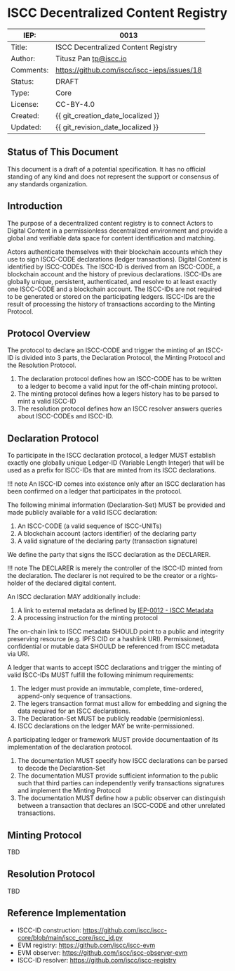 # ISCC Decentralized Content Registry

| IEP:      | 0013                                        |
|-----------|---------------------------------------------|
| Title:    | ISCC Decentralized Content Registry         |
| Author:   | Titusz Pan <tp@iscc.io>             |
| Comments: | https://github.com/iscc/iscc-ieps/issues/18 |
| Status:   | DRAFT                                       |
| Type:     | Core                                        |
| License:  | CC-BY-4.0                                   |
| Created:  | {{ git_creation_date_localized }}           |
| Updated:  | {{ git_revision_date_localized }}           |

## Status of This Document

This document is a draft of a potential specification. It has no official standing of any kind and
does not represent the support or consensus of any standards organization.

## Introduction

The purpose of a decentralized content registry is to connect Actors to Digital Content in a
permissionless decentralized environment and provide a global and verifiable data space for content
identification and matching.

Actors authenticate themselves with their blockchain accounts which they use to sign ISCC-CODE
declarations (ledger transactions). Digital Content is identified by ISCC-CODEs. The ISCC-ID is 
derived from an ISCC-CODE, a blockchain account and the history of previous declarations. ISCC-IDs 
are  globally unique, persistent, authenticated, and resolve to at least exactly one ISCC-CODE and 
a blockchain account. The ISCC-IDs are not required to be generated or stored on the participating 
ledgers. ISCC-IDs are the result of processing the history of transactions according to the Minting 
Protocol.

## Protocol Overview

The protocol to declare an ISCC-CODE and trigger the minting of an ISCC-ID is divided into 3 parts,
the Declaration Protocol, the Minting Protocol and the Resolution Protocol. 

1. The declaration protocol defines how an ISCC-CODE has to be written to a ledger to become a valid input for the off-chain minting protocol. 
2. The minting protocol defines how a legers history has to be parsed to mint a valid ISCC-ID
3. The resolution protocol defines how an ISCC resolver answers queries about ISCC-CODEs and ISCC-ID.

## Declaration Protocol

To participate in the ISCC declaration protocol, a ledger MUST establish exactly one globally
unique Ledger-ID (Variable Length Integer) that will be used as a prefix for ISCC-IDs that are
minted from its ISCC declarations. 

!!! note
    An ISCC-ID comes into existence only after an ISCC declaration has been confirmed on a ledger that participates in the protocol. 

The following minimal information (Declaration-Set) MUST be provided and made publicly available
for a valid ISCC declaration:

1. An ISCC-CODE (a valid sequence of ISCC-UNITs)
2. A blockchain account (actors identifier) of the declaring party 
3. A valid signature of the declaring party (transaction signature)

We define the party that signs the ISCC declaration as the DECLARER. 

!!! note
    The DECLARER is merely the controller of the ISCC-ID minted from the declaration. The declarer
    is not required to be the creator or a rights-holder of the declared digital content.

An ISCC declaration MAY additionally include:

1. A link to external metadata as defined by [IEP-0012 - ISCC Metadata](iep-0012.md)
2. A processing instruction for the minting protocol 

The on-chain link to ISCC metadata SHOULD point to a public and integrity preserving resource (e.g. IPFS CID or a 
hashlink URI). Permissioned, confidential or mutable data SHOULD be referenced from ISCC metadata
via URI.

A ledger that wants to accept ISCC declarations and trigger the minting of valid ISCC-IDs MUST
fulfill the following minimum requirements:

1. The ledger must provide an immutable, complete, time-ordered, append-only sequence of transactions.
2. The legers transaction format must allow for embedding and signing the data required for an ISCC declarations.
3. The Declaration-Set MUST be publicly readable (permisionless).
4. ISCC declarations on the ledger MAY be write-permissioned.

A participating ledger or framework MUST provide documentaation of its implementation of the declaration protocol.

1. The documentation MUST specify how ISCC declarations can be parsed to decode the Declaration-Set
2. The documentation MUST provide sufficient information to the public such that third parties can independently verify transactions signatures and implement the Minting Protocol
3. The documentation MUST define how a public observer can distinguish between a transaction that declares an ISCC-CODE and other unrelated transactions.

## Minting Protocol

TBD

## Resolution Protocol

TBD

## Reference Implementation

- ISCC-ID construction: https://github.com/iscc/iscc-core/blob/main/iscc_core/iscc_id.py
- EVM registry: https://github.com/iscc/iscc-evm
- EVM observer: https://github.com/iscc/iscc-observer-evm
- ISCC-ID resolver: https://github.com/iscc/iscc-registry
